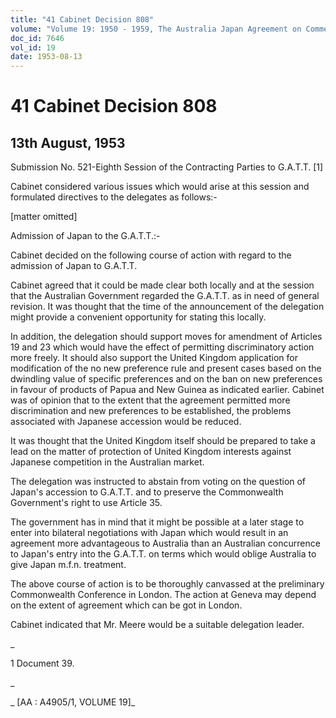 ```yaml
---
title: "41 Cabinet Decision 808"
volume: "Volume 19: 1950 - 1959, The Australia Japan Agreement on Commerce"
doc_id: 7646
vol_id: 19
date: 1953-08-13
---
```


# 41 Cabinet Decision 808

## 13th August, 1953

Submission No. 521-Eighth Session of the Contracting Parties to G.A.T.T. [1]

Cabinet considered various issues which would arise at this session and formulated directives to the delegates as follows:-

[matter omitted]

Admission of Japan to the G.A.T.T.:-

Cabinet decided on the following course of action with regard to the admission of Japan to G.A.T.T.

Cabinet agreed that it could be made clear both locally and at the session that the Australian Government regarded the G.A.T.T. as in need of general revision. It was thought that the time of the announcement of the delegation might provide a convenient opportunity for stating this locally.

In addition, the delegation should support moves for amendment of Articles 19 and 23 which would have the effect of permitting discriminatory action more freely. It should also support the United Kingdom application for modification of the no new preference rule and present cases based on the dwindling value of specific preferences and on the ban on new preferences in favour of products of Papua and New Guinea as indicated earlier. Cabinet was of opinion that to the extent that the agreement permitted more discrimination and new preferences to be established, the problems associated with Japanese accession would be reduced.

It was thought that the United Kingdom itself should be prepared to take a lead on the matter of protection of United Kingdom interests against Japanese competition in the Australian market.

The delegation was instructed to abstain from voting on the question of Japan's accession to G.A.T.T. and to preserve the Commonwealth Government's right to use Article 35.

The government has in mind that it might be possible at a later stage to enter into bilateral negotiations with Japan which would result in an agreement more advantageous to Australia than an Australian concurrence to Japan's entry into the G.A.T.T. on terms which would oblige Australia to give Japan m.f.n. treatment.

The above course of action is to be thoroughly canvassed at the preliminary Commonwealth Conference in London. The action at Geneva may depend on the extent of agreement which can be got in London.

Cabinet indicated that Mr. Meere would be a suitable delegation leader.

_

1 Document 39.

_

_ [AA : A4905/1, VOLUME 19]_
